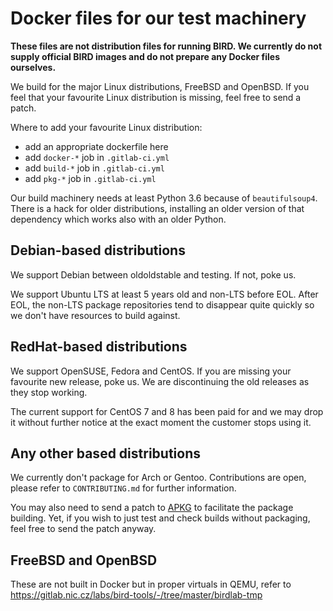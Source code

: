 # Docker files for our test machinery

**These files are not distribution files for running BIRD. We currently
do not supply official BIRD images and do not prepare any Docker files ourselves.**

We build for the major Linux distributions, FreeBSD and OpenBSD. If you feel
that your favourite Linux distribution is missing, feel free to send a patch.

Where to add your favourite Linux distribution:

- add an appropriate dockerfile here
- add `docker-*` job in `.gitlab-ci.yml`
- add `build-*` job in `.gitlab-ci.yml`
- add `pkg-*` job in `.gitlab-ci.yml`

Our build machinery needs at least Python 3.6 because of `beautifulsoup4`.
There is a hack for older distributions, installing an older version of
that dependency which works also with an older Python.

## Debian-based distributions

We support Debian between oldoldstable and testing. If not, poke us.

We support Ubuntu LTS at least 5 years old and non-LTS before EOL. After EOL,
the non-LTS package repositories tend to disappear quite quickly so we don't
have resources to build against.

## RedHat-based distributions

We support OpenSUSE, Fedora and CentOS. If you are missing your favourite new
release, poke us. We are discontinuing the old releases as they stop working.

The current support for CentOS 7 and 8 has been paid for and we may drop it without
further notice at the exact moment the customer stops using it.

## Any other based distributions

We currently don't package for Arch or Gentoo. Contributions are open, please
refer to `CONTRIBUTING.md` for further information.

You may also need to send a patch to [APKG](https://gitlab.nic.cz/packaging/apkg)
to facilitate the package building. Yet, if you wish to just test and check
builds without packaging, feel free to send the patch anyway.

## FreeBSD and OpenBSD

These are not built in Docker but in proper virtuals in QEMU, refer to
<https://gitlab.nic.cz/labs/bird-tools/-/tree/master/birdlab-tmp>
